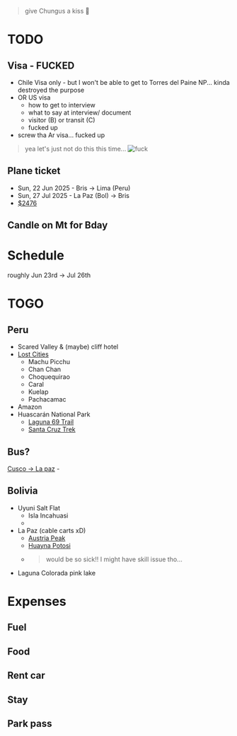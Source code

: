> give Chungus a kiss 🩷

# TODO
## Visa - FUCKED
- Chile Visa only - but I won't be able to get to Torres del Paine NP... kinda destroyed the purpose
- OR US visa
	- how to get to interview
	- what to say at interview/ document
	- visitor (B) or transit (C)
	- fucked up
- screw tha Ar visa... fucked up
> yea let's just not do this this time... ![fuck](https://media1.tenor.com/m/nanFebyUvXAAAAAd/cat-fuck-this.gif)

## Plane ticket
- Sun, 22 Jun 2025 - Bris -> Lima (Peru)
- Sun, 27 Jul 2025 - La Paz (Bol) -> Bris
- [$2476](https://www.skyscanner.com.au/transport/d/bne/2025-06-22/lima/lpb/2025-07-27/bne/config/10041-2506220815--32166,-32115-2-13571-2506221625%7C13690-2507270917--32115-3-10041-2507290945?adults=1&adultsv2=1&cabinclass=economy&children=0&childrenv2=&infants=0&ref=home)



## Candle on Mt for Bday

# Schedule

roughly Jun 23rd -> Jul 26th

# TOGO
## Peru
- Scared Valley & (maybe) cliff hotel
- [Lost Cities](https://vivaexpeditions.com/blog/the-best-lost-cities-of-peru-that-arent-machu-picchu)
	 - Machu Picchu
	 - Chan Chan
	 - Choquequirao
	 - Caral
	 - Kuelap
	 - Pachacamac
- Amazon
- Huascarán National Park
	 - [Laguna 69 Trail](https://www.alltrails.com/trail/peru/ancash/sendero-laguna-69)
	 - [Santa Cruz Trek](https://tobinka.com/santa-cruz-trek-self-guided/) 

## Bus?
[Cusco -> La paz](https://www.ticketsbolivia.com/travel-by-bus/cusco-la_paz.php)
	 - 
## Bolivia
- Uyuni Salt Flat
 	- Isla Incahuasi
 	- 
- La Paz (cable carts xD)
 	- [Austria Peak](https://www.alltrails.com/trail/bolivia/la-paz/pico-austria)
 	- [Huayna Potosi](https://www.torntackies.com/huayna-potosi-climb/)
 	- > would be so sick!! I might have skill issue tho...
- Laguna Colorada pink lake

# Expenses
## Fuel

## Food

## Rent car

## Stay

## Park pass

